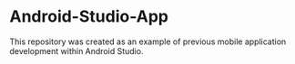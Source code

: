 # Android-Studio-App
This repository was created as an example of previous mobile application development within Android Studio.
